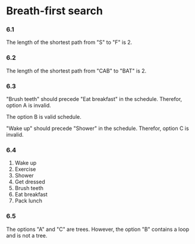 # Breath-first search

### 6.1
The length of the shortest path from "S" to "F" is 2.

### 6.2
The length of the shortest path from "CAB" to "BAT" is 2.

### 6.3
"Brush teeth" should precede "Eat breakfast" in the schedule. Therefor, option A is invalid.

The option B is valid schedule.

"Wake up" should precede "Shower" in the schedule. Therefor, option C is invalid.

### 6.4
1. Wake up
2. Exercise
3. Shower
4. Get dressed
5. Brush teeth
6. Eat breakfast
7. Pack lunch

### 6.5
The options "A" and "C" are trees. However, the option "B" contains a loop and is not a tree.
